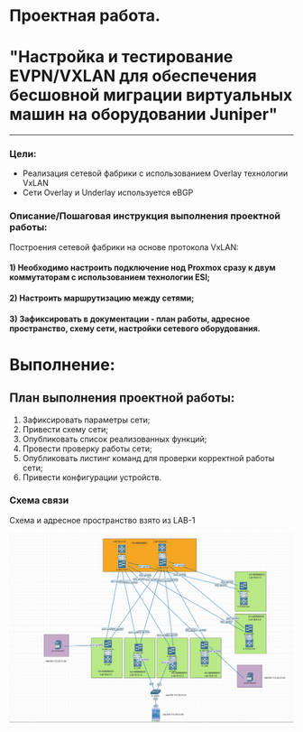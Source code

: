 # Проектная работа.
# "Настройка и тестирование EVPN/VXLAN для обеспечения бесшовной миграции виртуальных машин на оборудовании Juniper"
---
### Цели:
* Реализация сетевой фабрики с использованием Overlay технологии VxLAN
* Сети Overlay и Underlay используется eBGP

### Описание/Пошаговая инструкция выполнения проектной работы:
Построения сетевой фабрики на основе протокола VxLAN:
#### 1) Необходимо настроить подключение нод Proxmox сразу к двум коммутаторам с использованием технологии ESI;
#### 2) Настроить маршрутизацию между сетями;
#### 3) Зафиксировать в документации - план работы, адресное пространство, схему сети, настройки сетевого оборудования.

# Выполнение:

## План выполнения проектной работы:

1) Зафиксировать параметры сети;
2) Привести схему сети;
3) Опубликовать список реализованных функций;
4) Провести проверку работы сети;
7) Опубликовать листинг команд для проверки корректной работы сети;
8) Привести конфигурации устройств.

### Схема связи
Схема и адресное пространство взято из LAB-1

![Proj-1.PNG](screenshots/Proj-1.PNG)